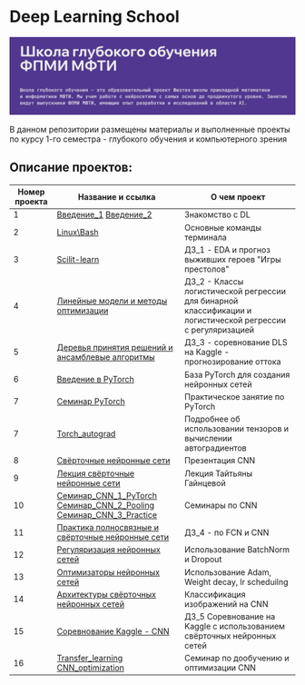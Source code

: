 # Deep Learning School

![Image](2024-09-24_15-21-46.png)

В данном репозитории размещены материалы и выполненные проекты по курсу 1-го семестра - глубокого обучения и компьютерного зрения

## Описание проектов:
| Номер проекта | Название и ссылка | О чем проект                                                     |
|---------------|-------------------|------------------------------------------------------------------|
|1              |[Введение_1](https://drive.google.com/file/d/14Yc3dRmn87m_SSQbSMVOPfZi3Yt_1KYP/view)       [Введение_2](https://docs.google.com/presentation/d/1yi_dbIPsMqvdUoyaaDoxsVQi0_aOjl_E/edit#slide=id.p9)|Знакомство с DL|
|2              |[Linux\Bash](https://colab.research.google.com/drive/1P0RE43Ih9J9TmXkrpgfNwjFgsRIF3BPe?usp=sharing) |Основные команды терминала|
|3              |[Scilit-learn](https://github.com/AlexeyK12/DLS/blob/main/Homework_1_game_of_thrones_prediction_ipynb%22.ipynb) |ДЗ_1 - EDA и прогноз выживших героев "Игры престолов"|
|4              |[Линейные модели и методы оптимизации](https://github.com/AlexeyK12/DLS/blob/main/ДЗ_2__%22%5Bhomework%5Dlinear_models_fall_2024_ipynb%22.ipynb) |ДЗ_2 - Классы логистической регрессии для бинарной классификации и логистической регрессии с регуляризацией|
|5              |[Деревья принятия решений и ансамблевые алгоритмы](https://github.com/AlexeyK12/DLS/blob/main/ДЗ_2_%22hw_kaggle_ipynb%22.ipynb) |ДЗ_3 - соревнование DLS на Kaggle - прогнозирование оттока|
|6              |[Введение в PyTorch](https://github.com/AlexeyK12/DLS/blob/main/%22Введение_в_PyTorch_ipynb%22.ipynb) |База PyTorch для создания нейронных сетей|
|7              |[Семинар PyTorch](https://stepik.org/lesson/1254181/step/1?unit=1483218) |Практическое занятие по PyTorch|
|7              |[Torch_autograd](https://github.com/AlexeyK12/DLS/blob/main/%22Torch_autograd_ipynb%22.ipynb) |Подробнее об использовании тензоров и вычислении автоградиентов|
|8              |[Свёрточные нейронные сети](https://github.com/AlexeyK12/DLS/blob/main/Свёрточные%20нейронные%20сети.pdf) |Презентация CNN|
|9              |[Лекция свёрточные нейронные сети](https://stepik.org/lesson/426292/step/1?unit=1493644) |Лекция Тайтьяны Гайнцевой|
|10             |[Семинар_CNN_1_PyTorch](https://github.com/AlexeyK12/DLS/blob/main/%5Bseminar%5Dconvnet_pytorch.ipynb)  [Семинар_CNN_2_Pooling](https://github.com/AlexeyK12/DLS/blob/main/%5Bseminar%5Dconvolution_pooling.ipynb)   [Семинар_CNN_3_Practice](https://github.com/AlexeyK12/DLS/blob/main/%5Bseminar%5Dcreating_module.ipynb)|Семинары по CNN|
|11             |[Практика полносвязные и свёрточные нейронные сети](https://github.com/AlexeyK12/DLS/blob/main/ДЗ_4_%22%5Bhomework%5Ddense_and_convolutional_nn_ipynb%22.ipynb) |ДЗ_4 - по FCN и CNN|
|12             |[Регуляризация нейронных сетей](https://github.com/AlexeyK12/DLS/blob/main/Продвинутое_обучение_%22%5Bseminar%5Dpytorch_bn_dropout_ipynb%22.ipynb) |Использование BatchNorm и Dropout|
|13             |[Оптимизаторы нейронных сетей](https://github.com/AlexeyK12/DLS/blob/main/%22%5Bseminar%5Dpytorch_optimizers_ipynb%22.ipynb) |Использование Adam, Weight decay, lr scheduilng|
|14             |[Архитектуры свёрточных нейронных сетей](https://github.com/AlexeyK12/DLS/blob/main/DLS-CNN%20Architectures.pdf) |Классификация изображений на CNN|
|15             |[Соревнование Kaggle - CNN](https://github.com/AlexeyK12/DLS/blob/main/ДЗ_5_%22simpsons_baseline_ipynb%22.ipynb) |ДЗ_5 Соревнование на Kaggle с использованием свёрточных нейронных сетей|
|16             |[Transfer_learning](https://github.com/AlexeyK12/DLS/blob/main/%5Bseminar%5Dtransfer_learning.ipynb)         [CNN_optimization](https://github.com/AlexeyK12/DLS/blob/main/%5Bseminar%5Dconv_net_optimization.ipynb)|Семинар по дообучению и оптимизации CNN|
